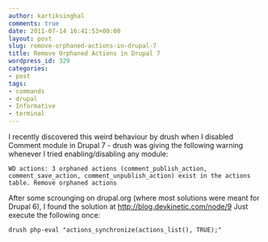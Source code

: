```yaml
---
author: kartiksinghal
comments: true
date: 2011-07-14 16:41:53+00:00
layout: post
slug: remove-orphaned-actions-in-drupal-7
title: Remove Orphaned Actions in Drupal 7
wordpress_id: 329
categories:
- post
tags:
- commands
- drupal
- Informative
- terminal
---
```


I recently discovered this weird behaviour by drush when I disabled Comment module in Drupal 7 - drush was giving the following warning whenever I tried enabling/disabling any module:

```
WD actions: 3 orphaned actions (comment_publish_action, comment_save_action, comment_unpublish_action) exist in the actions table. Remove orphaned actions
```

After some scrounging on drupal.org (where most solutions were meant for Drupal 6), I found the solution at http://blog.devkinetic.com/node/9 Just execute the following once:
```
drush php-eval "actions_synchronize(actions_list(), TRUE);"
```

